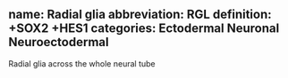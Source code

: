 name: Radial glia
abbreviation: RGL
definition: +SOX2 +HES1
categories: Ectodermal Neuronal Neuroectodermal
---

Radial glia across the whole neural tube